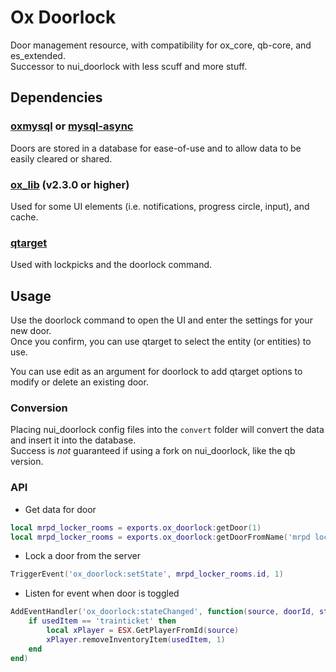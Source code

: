 # Ox Doorlock

Door management resource, with compatibility for ox_core, qb-core, and es_extended.  
Successor to nui_doorlock with less scuff and more stuff.

## Dependencies

### [oxmysql](https://github.com/overextended/oxmysql) or [mysql-async](https://github.com/brouznouf/fivem-mysql-async)

Doors are stored in a database for ease-of-use and to allow data to be easily cleared or shared.

### [ox_lib](https://github.com/overextended/ox_lib) (v2.3.0 or higher)

Used for some UI elements (i.e. notifications, progress circle, input), and cache.

### [qtarget](https://github.com/overextended/qtarget)

Used with lockpicks and the doorlock command.

## Usage

Use the doorlock command to open the UI and enter the settings for your new door.  
Once you confirm, you can use qtarget to select the entity (or entities) to use.

You can use edit as an argument for doorlock to add qtarget options to modify or delete an existing door.

### Conversion

Placing nui_doorlock config files into the `convert` folder will convert the data and insert it into the database.  
Success is _not_ guaranteed if using a fork on nui_doorlock, like the qb version.

### API

- Get data for door

```lua
local mrpd_locker_rooms = exports.ox_doorlock:getDoor(1)
local mrpd_locker_rooms = exports.ox_doorlock:getDoorFromName('mrpd locker rooms')
```

- Lock a door from the server

```lua
TriggerEvent('ox_doorlock:setState', mrpd_locker_rooms.id, 1)
```

- Listen for event when door is toggled

```lua
AddEventHandler('ox_doorlock:stateChanged', function(source, doorId, state, usedItem)
    if usedItem == 'trainticket' then
        local xPlayer = ESX.GetPlayerFromId(source)
        xPlayer.removeInventoryItem(usedItem, 1)
    end
end)
```
